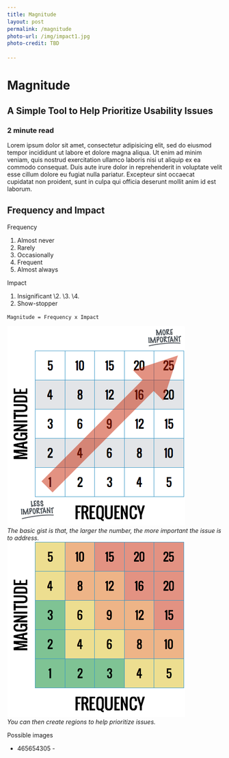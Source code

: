 ```yaml
---
title: Magnitude
layout: post
permalink: /magnitude
photo-url: /img/impact1.jpg
photo-credit: TBD

---
```


# Magnitude

## A Simple Tool to Help Prioritize Usability Issues

### 2 minute read

Lorem ipsum dolor sit amet, consectetur adipisicing elit, sed do eiusmod tempor incididunt ut labore et dolore magna aliqua. Ut enim ad minim veniam, quis nostrud exercitation ullamco laboris nisi ut aliquip ex ea commodo consequat. Duis aute irure dolor in reprehenderit in voluptate velit esse cillum dolore eu fugiat nulla pariatur. Excepteur sint occaecat cupidatat non proident, sunt in culpa qui officia deserunt mollit anim id est laborum.

## Frequency and Impact

Frequency

1. Almost never
2. Rarely
3. Occasionally
4. Frequent
5. Almost always

Impact

1. Insignificant
\2. 
\3. 
\4. 
5. Show-stopper

`Magnitude = Frequency x Impact`

<div class="filler-background-light pad-top"><a href="/img/impact1.png"><img src="/img/impact1.png" class="floatcenter" /></a></div><em class="img-caption">The basic gist is that, the larger the number, the more important the issue is to address.</em>

<div class="filler-background-light pad-top"><a href="/img/impact2.png"><img src="/img/impact2.png" class="floatcenter" /></a></div><em class="img-caption">You can then create regions to help prioritize issues.</em>

Possible images
- 465654305
\- 